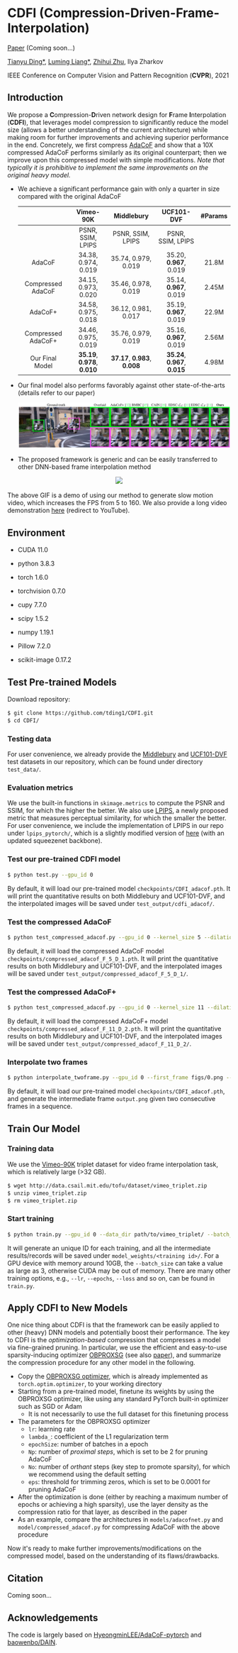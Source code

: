 # CDFI (Compression-Driven-Frame-Interpolation)

[Paper]() (Coming soon...)

[Tianyu Ding*](https://www.tianyuding.com), [Luming Liang*](https://scholar.google.com/citations?user=vTgdAS4AAAAJ&hl=en), [Zhihui Zhu](http://mysite.du.edu/~zzhu61/index.html), Ilya Zharkov

IEEE Conference on Computer Vision and Pattern Recognition (**CVPR**), 2021

## Introduction

We propose a **C**ompression-**D**riven network design for **F**rame **I**nterpolation (**CDFI**), that leverages model compression to significantly reduce the model size (allows a better understanding of the current architecture) while making room for further improvements and achieving superior performance in the end. Concretely, we first compress  [AdaCoF](https://openaccess.thecvf.com/content_CVPR_2020/html/Lee_AdaCoF_Adaptive_Collaboration_of_Flows_for_Video_Frame_Interpolation_CVPR_2020_paper.html) and show that a 10X compressed AdaCoF performs similarly as its original counterpart; then we improve upon this compressed model with simple modifications. *Note that typically it is prohibitive to implement the same improvements on the original heavy model.*

- We achieve a significant performance gain with only a quarter in size compared with the original AdaCoF

  |                    |            Vimeo-90K            |           Middlebury            |           UCF101-DVF            | #Params  |
  | :----------------: | :-----------------------------: | :-----------------------------: | :-----------------------------: | :---: |
  |                    |        PSNR, SSIM, LPIPS        |        PSNR, SSIM, LPIPS        |        PSNR, SSIM, LPIPS        |       |
  |       AdaCoF       |       34.38, 0.974, 0.019       |       35.74, 0.979, 0.019       |     35.20, **0.967**, 0.019     | 21.8M |
  | Compressed AdaCoF  |       34.15, 0.973, 0.020       |       35.46, 0.978, 0.019       |     35.14, **0.967**, 0.019     | 2.45M |
  |      AdaCoF+       |       34.58, 0.975, 0.018       |       36.12, 0.981, 0.017       |     35.19, **0.967**, 0.019     | 22.9M |
  | Compressed AdaCoF+ |       34.46, 0.975, 0.019       |       35.76, 0.979, 0.019       |     35.16, **0.967**, 0.019     | 2.56M |
  |  Our Final Model   | **35.19**, **0.978**, **0.010** | **37.17**, **0.983**, **0.008** | **35.24**, **0.967**, **0.015** | 4.98M |

- Our final model also performs favorably against other state-of-the-arts (details refer to our paper)

  <p align="center">
    <img src="figs/visual.jpg" />
  </p>

- The proposed framework is generic and can be easily transferred to other DNN-based frame interpolation method

<p align="center">
  <img src="figs/cdfi_fps_160.gif" />
</p>


The above GIF is a demo of using our method to generate slow motion video, which increases the FPS from 5 to 160. We also provide a long video demonstration [here](https://www.youtube.com/watch?v=KEUcw4xoB5E) (redirect to YouTube).

## Environment

- CUDA 11.0
- python 3.8.3

- torch 1.6.0
- torchvision 0.7.0
- cupy 7.7.0
- scipy 1.5.2
- numpy 1.19.1
- Pillow 7.2.0
- scikit-image 0.17.2

## Test Pre-trained Models

Download repository:

~~~bash
$ git clone https://github.com/tding1/CDFI.git
$ cd CDFI/
~~~

### Testing data

For user convenience, we already provide the [Middlebury](https://vision.middlebury.edu/flow/data/) and [UCF101-DVF](https://github.com/liuziwei7/voxel-flow) test datasets in our repository, which can be found under directory `test_data/`.

### Evaluation metrics

We use the built-in functions in `skimage.metrics` to compute the PSNR and SSIM, for which the higher the better. We also use [LPIPS](https://arxiv.org/abs/1801.03924), a newly proposed metric that measures perceptual similarity, for which the smaller the better. For user convenience, we include the implementation of LPIPS in our repo under `lpips_pytorch/`, which is a slightly modified version of [here](https://github.com/S-aiueo32/lpips-pytorch) (with an updated squeezenet backbone).

### Test our pre-trained CDFI model

~~~bash
$ python test.py --gpu_id 0
~~~

By default, it will load our pre-trained model  `checkpoints/CDFI_adacof.pth`. It will print the quantitative results on both Middlebury and UCF101-DVF, and the interpolated images will be saved under `test_output/cdfi_adacof/`.

### Test the compressed AdaCoF

~~~bash
$ python test_compressed_adacof.py --gpu_id 0 --kernel_size 5 --dilation 1
~~~

By default, it will load the compressed AdaCoF model  `checkpoints/compressed_adacof_F_5_D_1.pth`. It will print the quantitative results on both Middlebury and UCF101-DVF, and the interpolated images will be saved under `test_output/compressed_adacof_F_5_D_1/`.

### Test the compressed AdaCoF+

~~~bash
$ python test_compressed_adacof.py --gpu_id 0 --kernel_size 11 --dilation 2
~~~

By default, it will load the compressed AdaCoF+ model  `checkpoints/compressed_adacof_F_11_D_2.pth`. It will print the quantitative results on both Middlebury and UCF101-DVF, and the interpolated images will be saved under `test_output/compressed_adacof_F_11_D_2/`.

### Interpolate two frames

~~~bash
$ python interpolate_twoframe.py --gpu_id 0 --first_frame figs/0.png --second_frame figs/1.png --output_frame output.png
~~~

By default, it will load our pre-trained model  `checkpoints/CDFI_adacof.pth`, and generate the intermediate frame `output.png` given two consecutive frames in a sequence. 

## Train Our Model

### Training data

We use the [Vimeo-90K](https://arxiv.org/abs/1711.09078) triplet dataset for video frame interpolation task, which is relatively large (>32 GB).

~~~bash
$ wget http://data.csail.mit.edu/tofu/dataset/vimeo_triplet.zip
$ unzip vimeo_triplet.zip
$ rm vimeo_triplet.zip
~~~

### Start training

~~~bash
$ python train.py --gpu_id 0 --data_dir path/to/vimeo_triplet/ --batch_size 8
~~~

It will generate an unique ID for each training, and all the intermediate results/records will be saved under `model_weights/<training id>/`. For a GPU device with memory around 10GB, the `--batch_size` can take a value as large as 3, otherwise CUDA may be out of memory. There are many other training options, e.g., `--lr`, `--epochs`, `--loss` and so on, can be found in `train.py`.

## Apply CDFI to New Models

One nice thing about CDFI is that the framework can be easily applied to other (heavy) DNN models and potentially boost their performance. The key to CDFI is the *optimization-based* compression that compresses a model via fine-grained pruning. In particular, we use the efficient and easy-to-use sparsity-inducing optimizer [OBPROXSG](https://github.com/tianyic/obproxsg) (see also [paper](https://arxiv.org/abs/2004.03639)), and summarize the compression procedure for any other model in the following.

- Copy the [OBPROXSG optimizer](https://github.com/tianyic/obproxsg/blob/master/optimizer/obproxsg.py), which is already implemented as `torch.optim.optimizer`, to your working directory
- Starting from a pre-trained model, finetune its weights by using the OBPROXSG optimizer, like using any standard PyTorch built-in optimizer such as SGD or Adam
  - It is not necessarily to use the full dataset for this finetuning process
- The parameters for the OBPROXSG optimizer
  - `lr`: learning rate
  - `lambda_`: coefficient of the L1 regularization term
  - `epochSize`: number of batches in a epoch
  - `Np`: number of *proximal steps*, which is set to be 2 for pruning AdaCoF
  - `No`: number of *orthant* steps (key step to promote sparsity), for which we recommend using the default setting
  - `eps`: threshold for trimming zeros, which is set to be 0.0001 for pruning AdaCoF 
- After the optimization is done (either by reaching a maximum number of epochs or achieving a high sparsity), use the layer density as the compression ratio for that layer, as described in the paper
- As an example, compare the architectures in `models/adacofnet.py` and `model/compressed_adacof.py` for compressing AdaCoF with the above procedure

Now it's ready to make further improvements/modifications on the compressed model, based on the understanding of its flaws/drawbacks.

## Citation

Coming soon...

## Acknowledgements

The code is largely based on  [HyeongminLEE/AdaCoF-pytorch](https://github.com/HyeongminLEE/AdaCoF-pytorch) and [baowenbo/DAIN](https://github.com/baowenbo/DAIN).
